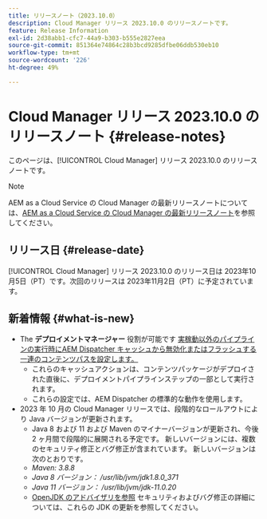 ```yaml
---
title: リリースノート（2023.10.0）
description: Cloud Manager リリース 2023.10.0 のリリースノートです。
feature: Release Information
exl-id: 2d38abb1-cfc7-44a9-b303-b555e2827eea
source-git-commit: 851364e74864c28b3bcd9285dfbe06ddb530eb10
workflow-type: tm+mt
source-wordcount: '226'
ht-degree: 49%

---
```



# Cloud Manager リリース 2023.10.0 のリリースノート {#release-notes}

このページは、[!UICONTROL Cloud Manager] リリース 2023.10.0 のリリースノートです。

>[!NOTE]
>
>AEM as a Cloud Service の Cloud Manager の最新リリースノートについては、[AEM as a Cloud Service の Cloud Manager の最新リリースノート](https://experienceleague.adobe.com/docs/experience-manager-cloud-service/content/implementing/using-cloud-manager/release-notes-cloud-manager/release-notes-cm-current.html?lang=ja)を参照してください。

## リリース日 {#release-date}

[!UICONTROL Cloud Manager] リリース 2023.10.0 のリリース日は 2023年10月5日（PT）です。次回のリリースは 2023年11月2日（PT）に予定されています。

## 新着情報 {#what-is-new}

* The **デプロイメントマネージャー** 役割が可能です [実稼動以外のパイプラインの実行時にAEM Dispatcher キャッシュから無効化またはフラッシュする一連のコンテンツパスを設定します。](/help/using/non-production-pipelines.md)
   * これらのキャッシュアクションは、コンテンツパッケージがデプロイされた直後に、デプロイメントパイプラインステップの一部として実行されます。
   * これらの設定では、AEM Dispatcher の標準的な動作を使用します。
* 2023 年 10 月の Cloud Manager リリースでは、段階的なロールアウトにより Java バージョンが更新されます。
   * Java 8 および 11 および Maven のマイナーバージョンが更新され、今後 2 ヶ月間で段階的に展開される予定です。 新しいバージョンには、複数のセキュリティ修正とバグ修正が含まれています。 新しいバージョンは次のとおりです。
   * *Maven: 3.8.8*
   * *Java 8 バージョン： /usr/lib/jvm/jdk1.8.0_371*
   * *Java 11 バージョン： /usr/lib/jvm/jdk-11.0.20*
   * [OpenJDK のアドバイザリを参照](https://openjdk.org/groups/vulnerability/advisories/) セキュリティおよびバグ修正の詳細については、これらの JDK の更新を参照してください。
